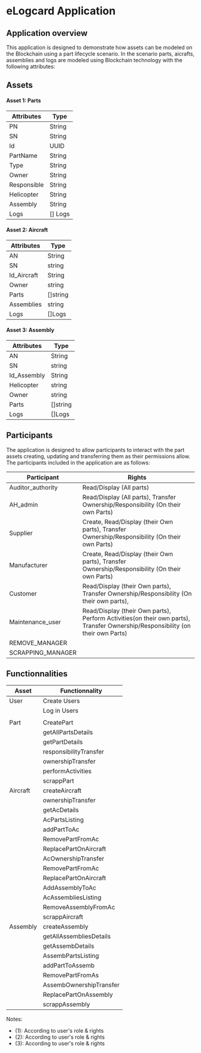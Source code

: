 # eLogcard Application 

## Application overview 

This application is designed to demonstrate how assets can be modeled on the Blockchain using a part lifecycle scenario. 
In the scenario parts, aicrafts, assemblies and logs  are modeled using Blockchain technology with the following attributes:

## Assets 

#### Asset 1: Parts 

| Attributes      | Type                   |   
| --------------- | ---------------------- |   
| PN           	  | String  			   |    
| SN              | String                 |
| Id              | UUID                   |
| PartName        | String                 |
| Type            | String                 |
| Owner           | String                 |
| Responsible     | String                 |
| Helicopter      | String                 |
| Assembly        | String                 |
| Logs 			  | [] Logs                   |


#### Asset 2: Aircraft 

| Attributes      | Type                   |
| --------------- | ---------------------- |
| AN     		  | String  			   |
| SN      	      | string                 |
| Id_Aircraft     | String  			   |
| Owner           | string                 |
| Parts    	      | []string               |
| Assemblies      | string                 |
| Logs       	  | []Logs                 |

#### Asset 3: Assembly 

| Attributes      | Type                   |
| --------------- | ---------------------- |
| AN     		  | String  			   |
| SN      	      | string                 |
| Id_Assembly     | String  			   |
| Helicopter      | string                 |
| Owner		      | string                 |
| Parts    	      | []string               |
| Logs       	  | []Logs                 |


## Participants 
 
The application is designed to allow participants to interact with the part assets creating, 
updating and transferring them as their permissions allow. The participants included in the application are as follows:

| Participant       | Rights                                                                                                                   |
| ------------------| ------------------------------------------------------------------------------------------------------------------------------|
| Auditor_authority | Read/Display (All parts)                                				      						  				            |
| AH_admin		    | Read/Display (All parts), Transfer Ownership/Responsibility (On their own Parts)   				   				            |
| Supplier   	 	| Create, Read/Display (their Own parts), Transfer Ownership/Responsibility (On their own Parts)					            |
| Manufacturer   	| Create, Read/Display (their Own parts), Transfer Ownership/Responsibility (On their own Parts)        		                |
| Customer		    | Read/Display (their Own parts),  Transfer Ownership/Responsibility (On their own parts),               		                |
| Maintenance_user 	| Read/Display (their Own parts), Perform Activities(on their own parts), Transfer Ownership/Responsibility (on their own Parts)|
| REMOVE_MANAGER 	| |
| SCRAPPING_MANAGER	| |


## Functionnalities 

| Asset      | Functionnality                   |
| --------------- | ---------------------- |
| User      		  | Create Users  			   |
|       	      | Log in Users
                 |
| Part     | CreatePart  			   |
|       | getAllPartsDetails                 |
| 		      | getPartDetails                 |
|     	      | responsibilityTransfer               |
|        	  | ownershipTransfer                 |
|       | performActivities                 |
| 		      | scrappPart                 |
| Aircraft      | createAircraft               |
|        	  | ownershipTransfer                 |
|        	  | getAcDetails
|			  |AcPartsListing
|        	  | addPartToAc                 |
|        	  | RemovePartFromAc                 |
|        	  | ReplacePartOnAircraft                 |
|        	  | AcOwnershipTransfer                 |
|        	  | RemovePartFromAc                 |
|        	  | ReplacePartOnAircraft                 |
|        	  | AddAssemblyToAc                 |
|        	  | AcAssembliesListing                 |
|        	  | RemoveAssemblyFromAc                 |
|        	  | scrappAircraft                 |
|Assembly  	  | createAssembly                 |
|        	  | getAllAssembliesDetails                 |
|        	  | getAssembDetails                 |
|        	  | AssembPartsListing                 |
|        	  | addPartToAssemb                 |
|        	  | RemovePartFromAs                 |
|        	  | AssembOwnershipTransfer                 |
|        	  | ReplacePartOnAssembly                 |
|        	  | scrappAssembly |

Notes:

- (1): According to user's role & rights 
- (2): According to user's role & rights 
- (3): According to user's role & rights 